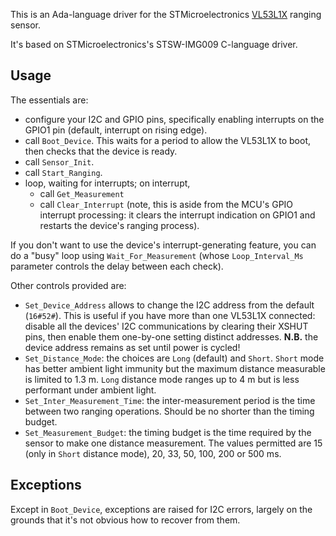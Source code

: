 This is an Ada-language driver for the STMicroelectronics [VL53L1X](https://www.st.com/en/imaging-and-photonics-solutions/vl53l1x.html) ranging sensor.

It's based on STMicroelectronics's STSW-IMG009 C-language driver.

## Usage ##

The essentials are:

* configure your I2C and GPIO pins, specifically enabling interrupts on the GPIO1 pin (default, interrupt on rising edge).
* call `Boot_Device`. This waits for a period to allow the VL53L1X to boot, then checks that the device is ready.
* call `Sensor_Init`.
* call `Start_Ranging`.
* loop, waiting for interrupts; on interrupt,
  * call `Get_Measurement`
  * call `Clear_Interrupt` (note, this is aside from the MCU's GPIO interrupt processing: it clears the interrupt indication on GPIO1 and restarts the device's ranging process).

If you don't want to use the device's interrupt-generating feature, you can do a "busy" loop using `Wait_For_Measurement` (whose `Loop_Interval_Ms` parameter controls the delay between each check).

Other controls provided are:

* `Set_Device_Address` allows to change the I2C address from the default (`16#52#`). This is useful if you have more than one VL53L1X connected: disable all the devices' I2C communications by clearing their XSHUT pins, then enable them one-by-one setting distinct addresses.
  **N.B.** the device address remains as set until power is cycled!
* `Set_Distance_Mode`: the choices are `Long` (default) and `Short`. `Short` mode has better ambient light immunity but the maximum distance measurable is limited to 1.3 m. `Long` distance mode ranges up to 4 m but is less performant under ambient light.
* `Set_Inter_Measurement_Time`: the inter-measurement period is the time between two ranging operations. Should be no shorter than the timing budget.
* `Set_Measurement_Budget`: the timing budget is the time required by the sensor to make one distance measurement. The values permitted are 15 (only in `Short` distance mode), 20, 33, 50, 100, 200 or 500 ms.

## Exceptions ##

Except in `Boot_Device`, exceptions are raised for I2C errors, largely on the grounds that it's not obvious how to recover from them.
